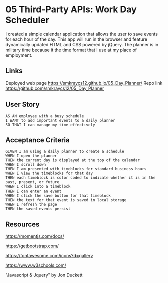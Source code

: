 # 05 Third-Party APIs: Work Day Scheduler

I created a simple calendar application that allows the user to save events for each hour of the day. This app will run in the browser and feature dynamically updated HTML and CSS powered by jQuery. The planner is in military time because it the time format that I use at my place of employment.

## Links

Deployed web page https://smkraycs12.github.io/05_Day_Planner/
Repo link https://github.com/smkraycs12/05_Day_Planner 

## User Story

```
AS AN employee with a busy schedule
I WANT to add important events to a daily planner
SO THAT I can manage my time effectively
```

## Acceptance Criteria

```
GIVEN I am using a daily planner to create a schedule
WHEN I open the planner
THEN the current day is displayed at the top of the calendar
WHEN I scroll down
THEN I am presented with timeblocks for standard business hours
WHEN I view the timeblocks for that day
THEN each timeblock is color coded to indicate whether it is in the past, present, or future
WHEN I click into a timeblock
THEN I can enter an event
WHEN I click the save button for that timeblock
THEN the text for that event is saved in local storage
WHEN I refresh the page
THEN the saved events persist
```

## Resources

https://momentjs.com/docs/

https://getbootstrap.com/

https://fontawesome.com/icons?d=gallery

https://www.w3schools.com/

"Javascript & Jquery" by Jon Duckett